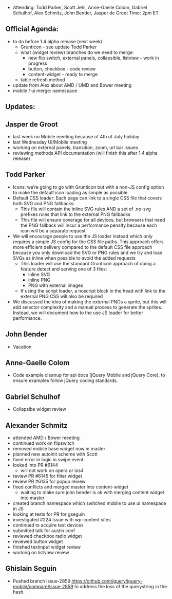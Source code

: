 * Attending: Todd Parker, Scott Jehl, Anne-Gaelle Colom, Gabriel Schulhof, Alex Schmitz, John Bender, Jasper de Groot
Time: 2pm ET

## Official Agenda:
* to do before 1.4 alpha release (next week)
  - Grunticon - see update Todd Parker
  - what (widget review) branches do we need to merge:
    * new flip switch, external panels, collapsible, listview - work in progress
    * button, checkbox - code review
    * content-widget - ready to merge
  - table refresh method
* update from Alex about AMD / UMD and Bower meeting
* mobile / ui merge: namespace

## Updates:

## Jasper de Groot
* last week no Mobile meeting because of 4th of July holiday
* last Wednesday UI/Mobile meeting
* working on external panels, transition, zoom, url bar issues
* reviewing methods API documentation (will finish this after 1.4 alpha release)

## Todd Parker
* Icons: we’re going to go with Grunticon but with a non-JS config option to make the default icon loading as simple as possible
* Default CSS loader: Each page can link to a single CSS file that covers both SVG and PNG fallbacks:
  - This file will contain the inline SVG rules AND a set of .no-svg prefixes rules that link to the external PNG fallbacks
  - This file will ensure coverage for all devices, but browsers that need the PNG fallback will incur a performance penalty because each icon will be a separate request
* We will encourage people to use the JS loader instead which only requires a simple JS config for the CSS file paths. This approach offers more efficient delivery compared to the default CSS file approach because you only download the SVG or PNG rules and we try and load SVGs as inline when possible to avoid the added requests
  - This loader will use the standard Grunticon approach of doing a feature detect and serving one of 3 files:
    * inline SVG
    * inline PNG
    * PNG with external images
  - If using the script loader, a noscript block in the head with link to the external PNG CSS will also be required
* We discussed the idea of making the external PNGs a sprite, but this will add selector complexity and a manual process to generate the sprites. Instead, we will document how to the use JS loader for better performance.

## John Bender
* Vacation

## Anne-Gaelle Colom
* Code example cleanup for api docs (jQuery Mobile and jQuery Core), to ensure examples follow jQuery coding standards.

## Gabriel Schulhof
* Collapsibe widget review

## Alexander Schmitz
* attended AMD / Bower meeting
* continued work on flipswitch
* removed mobile base widget now in master
* planned new autoinit scheme with Scott
* fixed error in logic in swipe event.
* looked into PR #6144
  - will not work on opera or ios4
* review PR #6145 for filter widget
* review PR #6135 for popup review
* fixed conflicts and merged master into content-widget
  - waiting to make sure john bender is ok with merging content widget into master
* created branch namespace which switched mobile to use ui namespace in JS
* looking at tests for PR for gseguin
* investigated #224 issue with wp-content sites
* continued to acquire test devices
* submitted talk for austin conf
* reviewed checkbox radio widget
* reviewed button widget
* finished textinput widget review
* working on listview reivew


## Ghislain Seguin
* Pushed branch issue-2859 https://github.com/jquery/jquery-mobile/compare/issue-2859 to address the loss of the querystring in the hash.
